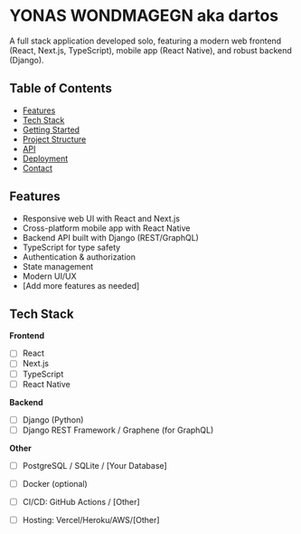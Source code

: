 # YONAS WONDMAGEGN aka dartos

A full stack application developed solo, featuring a modern web frontend (React, Next.js, TypeScript), mobile app (React Native), and robust backend (Django).

## Table of Contents

- [Features](#features)
- [Tech Stack](#tech-stack)
- [Getting Started](#getting-started)
- [Project Structure](#project-structure)
- [API](#api)
- [Deployment](#deployment)
- [Contact](#contact)

## Features

- Responsive web UI with React and Next.js
- Cross-platform mobile app with React Native
- Backend API built with Django (REST/GraphQL)
- TypeScript for type safety
- Authentication & authorization
- State management
- Modern UI/UX
- [Add more features as needed]

## Tech Stack

**Frontend**
- [ ] React
- [ ] Next.js
- [ ] TypeScript
- [ ] React Native

**Backend**
- [ ] Django (Python)
- [ ] Django REST Framework / Graphene (for GraphQL)

**Other**
- [ ] PostgreSQL / SQLite / [Your Database]
- [ ] Docker (optional)
- [ ] CI/CD: GitHub Actions / [Other]
- [ ] Hosting: Vercel/Heroku/AWS/[Other]

